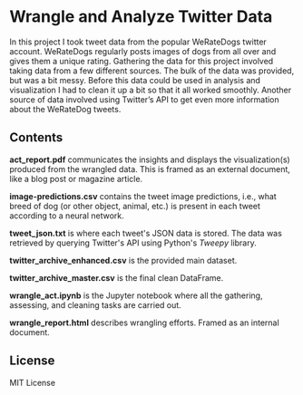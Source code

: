 # Wrangle and Analyze Twitter Data

In this project I took tweet data from the popular WeRateDogs twitter account. WeRateDogs
regularly posts images of dogs from all over and gives them a unique rating. Gathering the data for this project involved taking data from a few different sources. The bulk
of the data was provided, but was a bit messy. Before this data could be used in analysis and
visualization I had to clean it up a bit so that it all worked smoothly. Another source of data
involved using Twitter’s API to get even more information about the WeRateDog tweets.

## Contents

**act_report.pdf** communicates the insights and displays the visualization(s) produced from the wrangled data. This is framed as an external document, like a blog post or magazine article.

**image-predictions.csv** contains the tweet image predictions, i.e., what breed of dog (or other object, animal, etc.) is present in each tweet according to a neural network.

**tweet_json.txt** is where each tweet's JSON data is stored. The data was retrieved by querying Twitter's API using Python's *Tweepy* library.

**twitter_archive_enhanced.csv** is the provided main dataset.

**twitter_archive_master.csv** is the final clean DataFrame.

**wrangle_act.ipynb** is the Jupyter notebook where all the gathering, assessing, and cleaning tasks are carried out.

**wrangle_report.html** describes wrangling efforts. Framed as an internal document.

## License

MIT License

